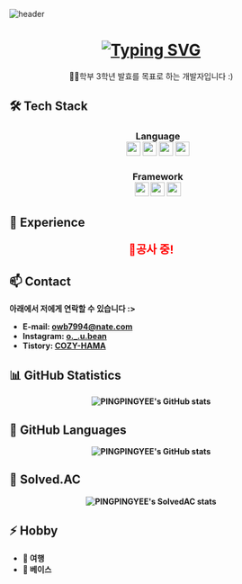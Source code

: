 ![header](https://capsule-render.vercel.app/api?type=waving&color=387356FF&text=&animation=twinkling&height=120)
<h1 align="center"><a href="https://git.io/typing-svg"><img src="https://readme-typing-svg.demolab.com?font=Protest+Strike&size=25&duration=2500&pause=1500&color=7BC9AF&background=9A41FF00&center=true&vCenter=true&random=false&width=435&lines=Welcome+To+PINGPINGYEE's+Github+%F0%9F%91%8B" alt="Typing SVG" /></a></h1>

<p align="center">🧑‍💻학부 3학년 발효를 목표로 하는 개발자입니다 :)</p>

<h2>🛠 Tech Stack</h2>
<ul>
  <h3 align="center"><strong>
    Language
    <br><img src="https://img.shields.io/badge/Javascript-yellow?style=flat&logo=JavaScript&logoColor=white" height="25"/>
    <img src="https://img.shields.io/badge/C%20Language-lightgray?style=flat&logo=C&logoColor=white" height="25"/>
    <img src="https://img.shields.io/badge/Python-3776AB?style=flat&logo=python&logoColor=white" height="25"/>
    <img src="https://img.shields.io/badge/Java-007396?style=flat&logo=Java&logoColor=white" height="25"/>
    </h3>
  <h3 align="center" height="20"><strong>Framework
  <br><img src="https://img.shields.io/badge/React-turquoise?style=flat&logo=React&logoColor=white" height="25"/>
  <img src="https://img.shields.io/badge/Android%20Studio-3DDC84?style=flat&logo=androidstudio&logoColor=white" height="25"/>
     <img src="https://img.shields.io/badge/vue.js-4FC08D?style=flat&logo=vue.js&logoColor=white" height="25"/> 
  </h3>
</ul>




<h2>💼 Experience</h2>
<p align=center style="color:red; font-size:20px;">🚧공사 중!</p>


<h2>📫 Contact</h2>
<p>아래에서 저에게 연락할 수 있습니다 :></p>
<ul>
  <li><strong>E-mail:</strong> <a href="mailto:owb7994@nate.com">owb7994@nate.com</a></li>
  <li><strong>Instagram:</strong> <a href="https://www.instagram.com/o._.u.bean/">o._.u.bean</a></li>
  <li><strong>Tistory:</strong> <a href="https://cozyhama.tistory.com/">COZY-HAMA</a></li>
</ul>

<h2>📊 GitHub Statistics</h2>
<p align="center">
  <img src="https://github-readme-stats.vercel.app/api?username=PINGPINGYEE&show_icons=true&theme=radical" alt="PINGPINGYEE's GitHub stats">
</p>

<h2>🌟 GitHub Languages</h2>
<p align="center">
  <img src="https://github-readme-stats.vercel.app/api/top-langs/?username=PINGPINGYEE&layout=compact" alt="PINGPINGYEE's GitHub stats">
</p>

<h2>🏅 Solved.AC</h2>
<p align="center">
  <img src="http://mazassumnida.wtf/api/pastel/generate_badge?boj=owb0527" alt="PINGPINGYEE's SolvedAC stats">
</p>


<h2>⚡ Hobby</h2>
<ul>
  <li>🧭 여행</li>
  <li>🎸 베이스</li>
</ul>

